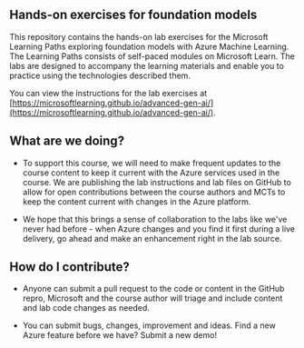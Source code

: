 ## Hands-on exercises for foundation models

This repository contains the hands-on lab exercises for the Microsoft Learning Paths exploring foundation models with Azure Machine Learning. The Learning Paths consists of self-paced modules on Microsoft Learn. The labs are designed to accompany the learning materials and enable you to practice using the technologies described them.

You can view the instructions for the lab exercises at [https://microsoftlearning.github.io/advanced-gen-ai/](https://microsoftlearning.github.io/advanced-gen-ai/).

## What are we doing?

- To support this course, we will need to make frequent updates to the course content to keep it current with the Azure services used in the course.  We are publishing the lab instructions and lab files on GitHub to allow for open contributions between the course authors and MCTs to keep the content current with changes in the Azure platform.

- We hope that this brings a sense of collaboration to the labs like we've never had before - when Azure changes and you find it first during a live delivery, go ahead and make an enhancement right in the lab source. 

## How do I contribute?

- Anyone can submit a pull request to the code or content in the GitHub repro, Microsoft and the course author will triage and include content and lab code changes as needed.

- You can submit bugs, changes, improvement and ideas.  Find a new Azure feature before we have?  Submit a new demo!